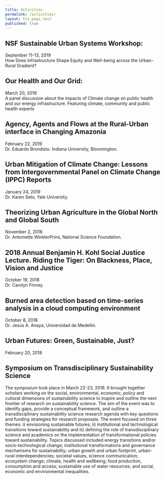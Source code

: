 ```yaml
---
title: Activities
permalink: /activities/
layout: tla_page_test
published: true
---
```

## NSF Sustainable Urban Systems Workshop:
September 11-13, 2019  
How Does Infrastructure Shape Equity and Well-being across the Urban-Rural Gradient?


## Our Health and Our Grid:
March 20, 2019  
A panel discussion about the impacts of Climate change on public health and our energy infrastructure.  Featuring climate, community and public health experts



## Agency, Agents and Flows at the Rural-Urban interface in Changing Amazonia
February 22, 2019  
Dr. Eduardo Brondizio. Indiana University, Bloomington.



## Urban Mitigation of Climate Change: Lessons from Intergovernmental Panel on Climate Change (IPPC) Reports
January 24, 2019  
Dr. Karen Seto, Yale University.



## Theorizing Urban Agriculture in the Global North and Global South
November 2, 2018  
Dr. Antoinette WinklerPrins, National Science Foundation.



## 2018 Annual Benjamin H. Kohl Social Justice Lecture. Riding the Tiger: On Blackness, Place, Vision and Justice
October 19, 2018  
Dr. Carolyn Finney.



## Burned area detection based on time-series analysis in a cloud computing environment
October 8, 2018  
Dr. Jesús A. Anaya, Universidad de Medellin.



## Urban Futures: Green, Sustainable, Just?
February 20, 2018

## Symposium on Transdisciplinary Sustainability Science

 The symposium took place in March 22-23, 2018. It brought together scholars working on the social, environmental, economic, policy and cultural dimensions of sustainability science to inspire and outline the next frontier of research on sustainability science. The aim of the event was to identify gaps, provide a conceptual framework, and outline a transdisciplinary sustainability science research agenda with key questions and funding strategies for research proposals. The event focused on three themes: i) envisioning sustainable futures; ii) institutional and technological transitions toward sustainability and iii) defining the role of transdisciplinary science and academics on the implementation of transformational policies toward sustainability. Topics discussed included energy transitions and/or socio-technological change; institutional transformations and governance mechanisms for sustainability; urban growth and urban footprint, urban-rural interdependencies; societal values, science communication; ecosystem change; climate, health and wellbeing; food production, consumption and access; sustainable use of water resources; and social, economic and environmental inequalities.
